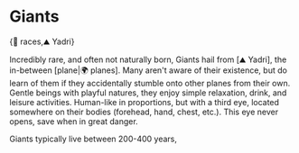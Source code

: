 # Giants

{🧑 races,⛰️ Yadri}

Incredibly rare, and often not naturally born, Giants hail from [⛰️ Yadri], the in-between [plane|🌍 planes]. Many aren't aware of their existence, but do learn of them if they accidentally stumble onto other planes from their own. Gentle beings with playful natures, they enjoy simple relaxation, drink, and leisure activities. Human-like in proportions, but with a third eye, located somewhere on their bodies (forehead, hand, chest, etc.). This eye never opens, save when in great danger.

Giants typically live between 200-400 years,
